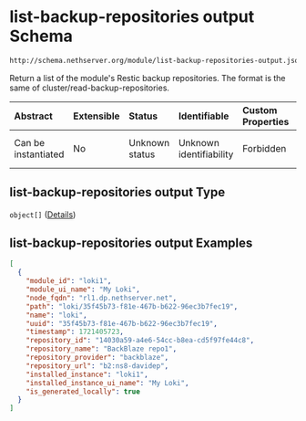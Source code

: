 # list-backup-repositories output Schema

```txt
http://schema.nethserver.org/module/list-backup-repositories-output.json
```

Return a list of the module's Restic backup repositories. The format is the same of cluster/read-backup-repositories.

| Abstract            | Extensible | Status         | Identifiable            | Custom Properties | Additional Properties | Access Restrictions | Defined In                                                                                                 |
| :------------------ | :--------- | :------------- | :---------------------- | :---------------- | :-------------------- | :------------------ | :--------------------------------------------------------------------------------------------------------- |
| Can be instantiated | No         | Unknown status | Unknown identifiability | Forbidden         | Allowed               | none                | [list-backup-repositories-output.json](module/list-backup-repositories-output.json "open original schema") |

## list-backup-repositories output Type

`object[]` ([Details](list-backup-repositories-output-items.md))

## list-backup-repositories output Examples

```json
[
  {
    "module_id": "loki1",
    "module_ui_name": "My Loki",
    "node_fqdn": "rl1.dp.nethserver.net",
    "path": "loki/35f45b73-f81e-467b-b622-96ec3b7fec19",
    "name": "loki",
    "uuid": "35f45b73-f81e-467b-b622-96ec3b7fec19",
    "timestamp": 1721405723,
    "repository_id": "14030a59-a4e6-54cc-b8ea-cd5f97fe44c8",
    "repository_name": "BackBlaze repo1",
    "repository_provider": "backblaze",
    "repository_url": "b2:ns8-davidep",
    "installed_instance": "loki1",
    "installed_instance_ui_name": "My Loki",
    "is_generated_locally": true
  }
]
```

